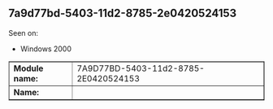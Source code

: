 ## 7a9d77bd-5403-11d2-8785-2e0420524153

Seen on:
* Windows 2000

<table border="1" class="docutils">
  <tbody>
    <tr>
      <td><b>Module name:</b></td>
      <td>7A9D77BD-5403-11d2-8785-2E0420524153</td>
    </tr>
    <tr>
      <td><b>Name:</b></td>
      <td>&nbsp;</td>
    </tr>
  </tbody>
</table>

